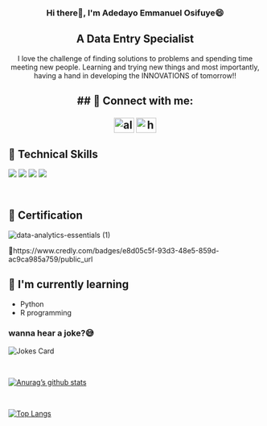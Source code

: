 <p align="center">


<P/>

<h3 align="center">
Hi there👋, I'm Adedayo Emmanuel Osifuye😄
</h3>

<h2 align="center">
A Data Entry Specialist
</h2>
<p align="center">
I love the challenge of finding solutions to problems and spending time meeting new people. Learning and trying new things and most importantly, having a hand in developing the INNOVATIONS of tomorrow!!

<h2 align="center">
## 🤝 Connect with me:

<p align="center">
<a href="https://twitter.com/alabarinn" target="blank"><img align="center" src="https://raw.githubusercontent.com/rahuldkjain/github-profile-readme-generator/master/src/images/icons/Social/twitter.svg" alt="alabarinn" height="30" width="40" /></a>
<a href="https://linkedin.com/in/adedayo-osifuye/" target="blank"><img align="center" src="https://raw.githubusercontent.com/rahuldkjain/github-profile-readme-generator/master/src/images/icons/Social/linked-in-alt.svg" alt="https://www.linkedin.com/in/adedayo-osifuye/" height="30" width="40" /></a>


## 💼 Technical Skills

![](https://img.shields.io/badge/Code-MicrosoftExcel-informational?style=flat&logo=MicrosoftExcel&color=F7DF1E)
![](https://img.shields.io/badge/Code-SQL-informational?style=flat&logo=SQL&color=F7DF1E)
![](https://img.shields.io/badge/Code-PowerBI-informational?style=flat&logo=PowerBI&color=E34F26)
![](https://img.shields.io/badge/Code-tableau-informational?style=flat&logo=tableau&color=E34F26)

</br>

## 🥇 Certification

![data-analytics-essentials (1)](https://github.com/Deewhy95/Deewhy95/assets/110995408/2522c836-1f92-4ba5-b8fb-9bc48627551e) 
<P/>
🔗https://www.credly.com/badges/e8d05c5f-93d3-48e5-859d-ac9ca985a759/public_url


<p/>

## 🌱 I'm currently learning

- Python
- R programming

<!--- Computer jokes --->
### wanna hear a joke?😅
![Jokes Card](https://readme-jokes.vercel.app/api)

<br>

[![Anurag’s github stats](https://github-readme-stats.vercel.app/api?username=Deewhy95)](https://github.com/Deewhy95)

<br>

[![Top Langs](https://github-readme-stats.vercel.app/api/top-langs/?username=Deewhy95&layout=compact)](https://github.com/Deewhy95)

